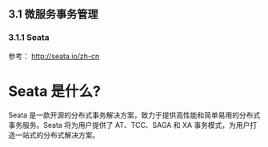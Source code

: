 
## 3.1 微服务事务管理

### 3.1.1 Seata
参考： http://seata.io/zh-cn

# Seata 是什么?
Seata 是一款开源的分布式事务解决方案，致力于提供高性能和简单易用的分布式事务服务。Seata 将为用户提供了 AT、TCC、SAGA 和 XA 事务模式，为用户打造一站式的分布式解决方案。


















